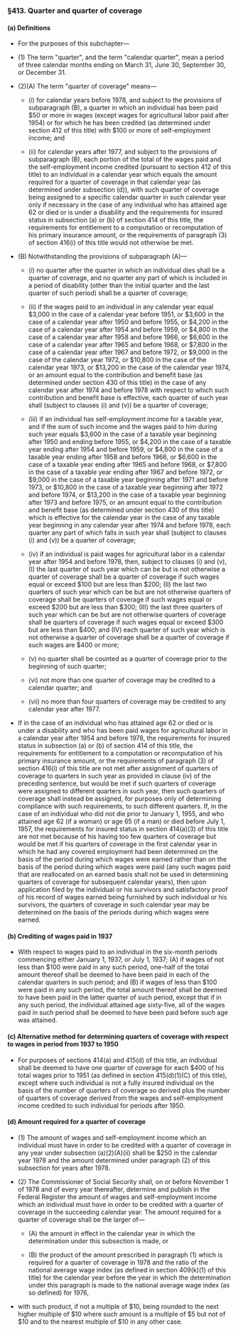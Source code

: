 ### §413. Quarter and quarter of coverage
#### (a) Definitions
* For the purposes of this subchapter—

* (1) The term "quarter", and the term "calendar quarter", mean a period of three calendar months ending on March 31, June 30, September 30, or December 31.

* (2)(A) The term "quarter of coverage" means—

  * (i) for calendar years before 1978, and subject to the provisions of subparagraph (B), a quarter in which an individual has been paid $50 or more in wages (except wages for agricultural labor paid after 1954) or for which he has been credited (as determined under section 412 of this title) with $100 or more of self-employment income; and

  * (ii) for calendar years after 1977, and subject to the provisions of subparagraph (B), each portion of the total of the wages paid and the self-employment income credited (pursuant to section 412 of this title) to an individual in a calendar year which equals the amount required for a quarter of coverage in that calendar year (as determined under subsection (d)), with such quarter of coverage being assigned to a specific calendar quarter in such calendar year only if necessary in the case of any individual who has attained age 62 or died or is under a disability and the requirements for insured status in subsection (a) or (b) of section 414 of this title, the requirements for entitlement to a computation or recomputation of his primary insurance amount, or the requirements of paragraph (3) of section 416(i) of this title would not otherwise be met.


* (B) Notwithstanding the provisions of subparagraph (A)—

  * (i) no quarter after the quarter in which an individual dies shall be a quarter of coverage, and no quarter any part of which is included in a period of disability (other than the initial quarter and the last quarter of such period) shall be a quarter of coverage;

  * (ii) if the wages paid to an individual in any calendar year equal $3,000 in the case of a calendar year before 1951, or $3,600 in the case of a calendar year after 1950 and before 1955, or $4,200 in the case of a calendar year after 1954 and before 1959, or $4,800 in the case of a calendar year after 1958 and before 1966, or $6,600 in the case of a calendar year after 1965 and before 1968, or $7,800 in the case of a calendar year after 1967 and before 1972, or $9,000 in the case of the calendar year 1972, or $10,800 in the case of the calendar year 1973, or $13,200 in the case of the calendar year 1974, or an amount equal to the contribution and benefit base (as determined under section 430 of this title) in the case of any calendar year after 1974 and before 1978 with respect to which such contribution and benefit base is effective, each quarter of such year shall (subject to clauses (i) and (v)) be a quarter of coverage;

  * (iii) if an individual has self-employment income for a taxable year, and if the sum of such income and the wages paid to him during such year equals $3,600 in the case of a taxable year beginning after 1950 and ending before 1955, or $4,200 in the case of a taxable year ending after 1954 and before 1959, or $4,800 in the case of a taxable year ending after 1958 and before 1966, or $6,600 in the case of a taxable year ending after 1965 and before 1968, or $7,800 in the case of a taxable year ending after 1967 and before 1972, or $9,000 in the case of a taxable year beginning after 1971 and before 1973, or $10,800 in the case of a taxable year beginning after 1972 and before 1974, or $13,200 in the case of a taxable year beginning after 1973 and before 1975, or an amount equal to the contribution and benefit base (as determined under section 430 of this title) which is effective for the calendar year in the case of any taxable year beginning in any calendar year after 1974 and before 1978, each quarter any part of which falls in such year shall (subject to clauses (i) and (v)) be a quarter of coverage;

  * (iv) if an individual is paid wages for agricultural labor in a calendar year after 1954 and before 1978, then, subject to clauses (i) and (v), (I) the last quarter of such year which can be but is not otherwise a quarter of coverage shall be a quarter of coverage if such wages equal or exceed $100 but are less than $200; (II) the last two quarters of such year which can be but are not otherwise quarters of coverage shall be quarters of coverage if such wages equal or exceed $200 but are less than $300; (III) the last three quarters of such year which can be but are not otherwise quarters of coverage shall be quarters of coverage if such wages equal or exceed $300 but are less than $400; and (IV) each quarter of such year which is not otherwise a quarter of coverage shall be a quarter of coverage if such wages are $400 or more;

  * (v) no quarter shall be counted as a quarter of coverage prior to the beginning of such quarter;

  * (vi) not more than one quarter of coverage may be credited to a calendar quarter; and

  * (vii) no more than four quarters of coverage may be credited to any calendar year after 1977.


* If in the case of an individual who has attained age 62 or died or is under a disability and who has been paid wages for agricultural labor in a calendar year after 1954 and before 1978, the requirements for insured status in subsection (a) or (b) of section 414 of this title, the requirements for entitlement to a computation or recomputation of his primary insurance amount, or the requirements of paragraph (3) of section 416(i) of this title are not met after assignment of quarters of coverage to quarters in such year as provided in clause (iv) of the preceding sentence, but would be met if such quarters of coverage were assigned to different quarters in such year, then such quarters of coverage shall instead be assigned, for purposes only of determining compliance with such requirements, to such different quarters. If, in the case of an individual who did not die prior to January 1, 1955, and who attained age 62 (if a woman) or age 65 (if a man) or died before July 1, 1957, the requirements for insured status in section 414(a)(3) of this title are not met because of his having too few quarters of coverage but would be met if his quarters of coverage in the first calendar year in which he had any covered employment had been determined on the basis of the period during which wages were earned rather than on the basis of the period during which wages were paid (any such wages paid that are reallocated on an earned basis shall not be used in determining quarters of coverage for subsequent calendar years), then upon application filed by the individual or his survivors and satisfactory proof of his record of wages earned being furnished by such individual or his survivors, the quarters of coverage in such calendar year may be determined on the basis of the periods during which wages were earned.

#### (b) Crediting of wages paid in 1937
* With respect to wages paid to an individual in the six-month periods commencing either January 1, 1937, or July 1, 1937; (A) if wages of not less than $100 were paid in any such period, one-half of the total amount thereof shall be deemed to have been paid in each of the calendar quarters in such period; and (B) if wages of less than $100 were paid in any such period, the total amount thereof shall be deemed to have been paid in the latter quarter of such period, except that if in any such period, the individual attained age sixty-five, all of the wages paid in such period shall be deemed to have been paid before such age was attained.

#### (c) Alternative method for determining quarters of coverage with respect to wages in period from 1937 to 1950
* For purposes of sections 414(a) and 415(d) of this title, an individual shall be deemed to have one quarter of coverage for each $400 of his total wages prior to 1951 (as defined in section 415(d)(1)(C) of this title), except where such individual is not a fully insured individual on the basis of the number of quarters of coverage so derived plus the number of quarters of coverage derived from the wages and self-employment income credited to such individual for periods after 1950.

#### (d) Amount required for a quarter of coverage
* (1) The amount of wages and self-employment income which an individual must have in order to be credited with a quarter of coverage in any year under subsection (a)(2)(A)(ii) shall be $250 in the calendar year 1978 and the amount determined under paragraph (2) of this subsection for years after 1978.

* (2) The Commissioner of Social Security shall, on or before November 1 of 1978 and of every year thereafter, determine and publish in the Federal Register the amount of wages and self-employment income which an individual must have in order to be credited with a quarter of coverage in the succeeding calendar year. The amount required for a quarter of coverage shall be the larger of—

  * (A) the amount in effect in the calendar year in which the determination under this subsection is made, or

  * (B) the product of the amount prescribed in paragraph (1) which is required for a quarter of coverage in 1978 and the ratio of the national average wage index (as defined in section 409(k)(1) of this title) for the calendar year before the year in which the determination under this paragraph is made to the national average wage index (as so defined) for 1976,


* with such product, if not a multiple of $10, being rounded to the next higher multiple of $10 where such amount is a multiple of $5 but not of $10 and to the nearest multiple of $10 in any other case.